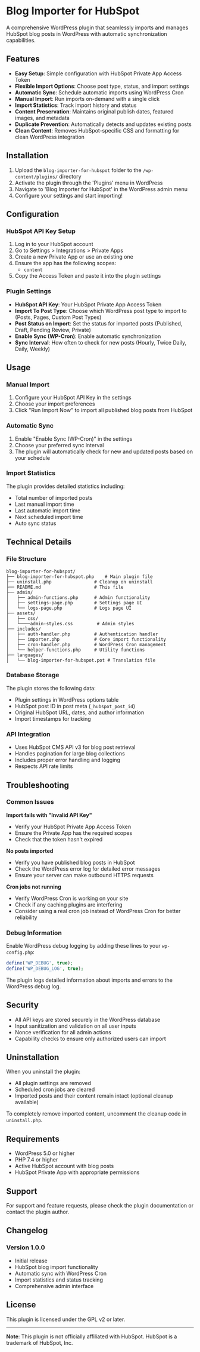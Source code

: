 # Blog Importer for HubSpot

A comprehensive WordPress plugin that seamlessly imports and manages HubSpot blog posts in WordPress with automatic synchronization capabilities.

## Features

- **Easy Setup**: Simple configuration with HubSpot Private App Access Token
- **Flexible Import Options**: Choose post type, status, and import settings
- **Automatic Sync**: Schedule automatic imports using WordPress Cron
- **Manual Import**: Run imports on-demand with a single click
- **Import Statistics**: Track import history and status
- **Content Preservation**: Maintains original publish dates, featured images, and metadata
- **Duplicate Prevention**: Automatically detects and updates existing posts
- **Clean Content**: Removes HubSpot-specific CSS and formatting for clean WordPress integration

## Installation

1. Upload the `blog-importer-for-hubspot` folder to the `/wp-content/plugins/` directory
2. Activate the plugin through the 'Plugins' menu in WordPress
3. Navigate to 'Blog Importer for HubSpot' in the WordPress admin menu
4. Configure your settings and start importing!

## Configuration

### HubSpot API Key Setup

1. Log in to your HubSpot account
2. Go to Settings > Integrations > Private Apps
3. Create a new Private App or use an existing one
4. Ensure the app has the following scopes:
   - `content`
5. Copy the Access Token and paste it into the plugin settings

### Plugin Settings

- **HubSpot API Key**: Your HubSpot Private App Access Token
- **Import To Post Type**: Choose which WordPress post type to import to (Posts, Pages, Custom Post Types)
- **Post Status on Import**: Set the status for imported posts (Published, Draft, Pending Review, Private)
- **Enable Sync (WP-Cron)**: Enable automatic synchronization
- **Sync Interval**: How often to check for new posts (Hourly, Twice Daily, Daily, Weekly)

## Usage

### Manual Import

1. Configure your HubSpot API Key in the settings
2. Choose your import preferences
3. Click "Run Import Now" to import all published blog posts from HubSpot

### Automatic Sync

1. Enable "Enable Sync (WP-Cron)" in the settings
2. Choose your preferred sync interval
3. The plugin will automatically check for new and updated posts based on your schedule

### Import Statistics

The plugin provides detailed statistics including:
- Total number of imported posts
- Last manual import time
- Last automatic import time
- Next scheduled import time
- Auto sync status

## Technical Details

### File Structure

```
blog-importer-for-hubspot/
├── blog-importer-for-hubspot.php    # Main plugin file
├── uninstall.php                # Cleanup on uninstall
├── README.md                    # This file
├── admin/
│   ├── admin-functions.php      # Admin functionality
│   ├── settings-page.php        # Settings page UI
│   └── logs-page.php            # Logs page UI
├── assets/
│   ├── css/
│   └────admin-styles.css         # Admin styles
├── includes/
│   ├── auth-handler.php         # Authentication handler
│   ├── importer.php             # Core import functionality
│   ├── cron-handler.php         # WordPress Cron management
│   └── helper-functions.php     # Utility functions
├── languages/
│   └── blog-importer-for-hubspot.pot # Translation file
```

### Database Storage

The plugin stores the following data:
- Plugin settings in WordPress options table
- HubSpot post ID in post meta (`_hubspot_post_id`)
- Original HubSpot URL, dates, and author information
- Import timestamps for tracking

### API Integration

- Uses HubSpot CMS API v3 for blog post retrieval
- Handles pagination for large blog collections
- Includes proper error handling and logging
- Respects API rate limits

## Troubleshooting

### Common Issues

**Import fails with "Invalid API Key"**
- Verify your HubSpot Private App Access Token
- Ensure the Private App has the required scopes
- Check that the token hasn't expired

**No posts imported**
- Verify you have published blog posts in HubSpot
- Check the WordPress error log for detailed error messages
- Ensure your server can make outbound HTTPS requests

**Cron jobs not running**
- Verify WordPress Cron is working on your site
- Check if any caching plugins are interfering
- Consider using a real cron job instead of WordPress Cron for better reliability

### Debug Information

Enable WordPress debug logging by adding these lines to your `wp-config.php`:

```php
define('WP_DEBUG', true);
define('WP_DEBUG_LOG', true);
```

The plugin logs detailed information about imports and errors to the WordPress debug log.

## Security

- All API keys are stored securely in the WordPress database
- Input sanitization and validation on all user inputs
- Nonce verification for all admin actions
- Capability checks to ensure only authorized users can import

## Uninstallation

When you uninstall the plugin:
- All plugin settings are removed
- Scheduled cron jobs are cleared
- Imported posts and their content remain intact (optional cleanup available)

To completely remove imported content, uncomment the cleanup code in `uninstall.php`.

## Requirements

- WordPress 5.0 or higher
- PHP 7.4 or higher
- Active HubSpot account with blog posts
- HubSpot Private App with appropriate permissions

## Support

For support and feature requests, please check the plugin documentation or contact the plugin author.

## Changelog

### Version 1.0.0
- Initial release
- HubSpot blog import functionality
- Automatic sync with WordPress Cron
- Import statistics and status tracking
- Comprehensive admin interface

## License

This plugin is licensed under the GPL v2 or later.

---

**Note**: This plugin is not officially affiliated with HubSpot. HubSpot is a trademark of HubSpot, Inc.
